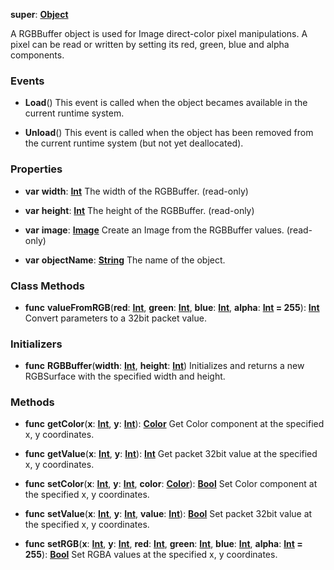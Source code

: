 **super**: **[Object](../gravity/object.md.md)**

A RGBBuffer object is used for Image direct-color pixel manipulations. A pixel can be read or written by setting its red, green, blue and alpha components.

### Events

* **Load**()
This event is called when the object becames available in the current runtime system.

* **Unload**()
This event is called when the object has been removed from the current runtime system (but not yet deallocated).



### Properties

* **var** **width**: **[Int](../gravity/int.md)**
The width of the RGBBuffer. \(read-only\)

* **var** **height**: **[Int](../gravity/int.md)**
The height of the RGBBuffer. \(read-only\)

* **var** **image**: **[Image](Image.md)**
Create an Image from the RGBBuffer values. \(read-only\)

* **var** **objectName**: **[String](../gravity/string.md)**
The name of the object.



### Class Methods

* **func** **valueFromRGB**(**red**: **[Int](../gravity/int.md)**, **green**: **[Int](../gravity/int.md)**, **blue**: **[Int](../gravity/int.md)**, **alpha**: **[Int](../gravity/int.md) = 255**): <strong>[Int](../gravity/int.md)</strong> 
Convert parameters to a 32bit packet value.



### Initializers

* **func** **RGBBuffer**(**width**: **[Int](../gravity/int.md)**, **height**: **[Int](../gravity/int.md)**)
Initializes and returns a new RGBSurface with the specified width and height.



### Methods

* **func** **getColor**(**x**: **[Int](../gravity/int.md)**, **y**: **[Int](../gravity/int.md)**): <strong>[Color](Color.md)</strong> 
Get Color component at the specified x, y coordinates.

* **func** **getValue**(**x**: **[Int](../gravity/int.md)**, **y**: **[Int](../gravity/int.md)**): <strong>[Int](../gravity/int.md)</strong> 
Get packet 32bit value at the specified x, y coordinates.

* **func** **setColor**(**x**: **[Int](../gravity/int.md)**, **y**: **[Int](../gravity/int.md)**, **color**: **[Color](Color.md)**): <strong>[Bool](../gravity/bool.md)</strong> 
Set Color component at the specified x, y coordinates.

* **func** **setValue**(**x**: **[Int](../gravity/int.md)**, **y**: **[Int](../gravity/int.md)**, **value**: **[Int](../gravity/int.md)**): <strong>[Bool](../gravity/bool.md)</strong> 
Set packet 32bit value at the specified x, y coordinates.

* **func** **setRGB**(**x**: **[Int](../gravity/int.md)**, **y**: **[Int](../gravity/int.md)**, **red**: **[Int](../gravity/int.md)**, **green**: **[Int](../gravity/int.md)**, **blue**: **[Int](../gravity/int.md)**, **alpha**: **[Int](../gravity/int.md) = 255**): <strong>[Bool](../gravity/bool.md)</strong> 
Set RGBA values at the specified x, y coordinates.





